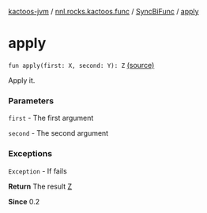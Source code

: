 [kactoos-jvm](../../index.md) / [nnl.rocks.kactoos.func](../index.md) / [SyncBiFunc](index.md) / [apply](.)

# apply

`fun apply(first: X, second: Y): Z` [(source)](https://github.com/neonailol/kactoos/blob/master/kactoos-jvm/src/main/kotlin/nnl/rocks/kactoos/func/SyncBiFunc.kt#L23)

Apply it.

### Parameters

`first` - The first argument

`second` - The second argument

### Exceptions

`Exception` - If fails

**Return**
The result [Z](#)

**Since**
0.2

